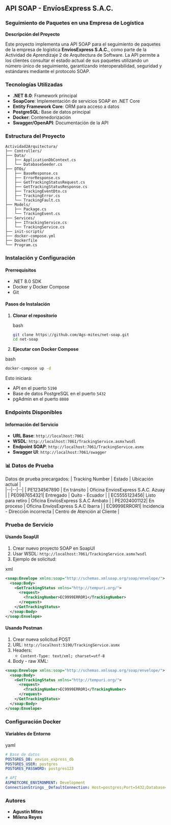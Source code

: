 ## API SOAP - EnvíosExpress S.A.C.
### Seguimiento de Paquetes en una Empresa de Logística
**Descripción del Proyecto**

Este proyecto implementa una API SOAP para el seguimiento de paquetes de la empresa de logística **EnvíosExpress S.A.C.**, como parte de la Actividad de Aprendizaje 2 de Arquitectura de Software.
La API permite a los clientes consultar el estado actual de sus paquetes utilizando un número único de seguimiento, garantizando interoperabilidad, seguridad y estándares mediante el protocolo SOAP.

### Tecnologías Utilizadas

-   **.NET 8.0**: Framework principal
-   **SoapCore**: Implementación de servicios SOAP en .NET Core
-   **Entity Framework Core**: ORM para acceso a datos
-   **PostgreSQL**: Base de datos principal
-   **Docker**: Contenedorización 
-   **Swagger/OpenAPI**: Documentación de la API

### Estructura del Proyecto
```
Actividad2Arquitectura/
├── Controllers/          
├── Data/                 
│   ├── ApplicationDbContext.cs
│   └── DatabaseSeeder.cs
├── DTOs/                 
│   ├── BaseResponse.cs
│   ├── ErrorResponse.cs
│   ├── GetTrackingStatusRequest.cs
│   ├── GetTrackingStatusResponse.cs
│   ├── TrackingEventDto.cs
│   ├── TrackingError.cs
│   └── TrackingFault.cs
├── Models/          
│   ├── Package.cs
│   └── TrackingEvent.cs
├── Services/        
│   ├── ITrackingService.cs
│   └── TrackingService.cs
├── init-scripts/        
├── docker-compose.yml   
├── Dockerfile           
└── Program.cs           
```
### Instalación y Configuración

#### Prerrequisitos

-   .NET 8.0 SDK
-   Docker y Docker Compose
-   Git
#### Pasos de Instalación

1.  **Clonar el repositorio**
    
    bash
    
    ```bash
    git clone https://github.com/Ags-mites/net-soap.git
    cd net-soap
    ```
    
2. **Ejecutar con Docker Compose**

bash

```bash
docker-compose up -d
```

Esto iniciará:
-   API en el puerto `5190`
-   Base de datos PostgreSQL en el puerto `5432`
-   pgAdmin en el puerto `8080`

### Endpoints Disponibles

#### Información del Servicio

-   **URL Base**: `http://localhost:7061`
-   **WSDL**: `http://localhost:7061/TrackingService.asmx?wsdl`
-   **Endpoint SOAP**: `http://localhost:7061/TrackingService.asmx`
-   **Swagger UI**: `http://localhost:7061/swagger`



### 📊 Datos de Prueba
Datos de prueba precargados:
| Tracking Number | Estado | Ubicación actual |  
|--|--|--|
| PE1234567890 | En tránsito | Oficina EnvíosExpress S.A.C. Azuay |
| PE0987654321| Entregado | Quito - Ecuador |
| EC5555123456| Listo para retiro | Oficina EnvíosExpress S.A.C Ambato |
| PE2024001122| En proceso | Oficina EnvíosExpress S.A.C Ibarra |
| EC9999ERROR1| Incidencia - Dirección incorrecta | Centro de Atención al Cliente |

### Prueba de Servicio

#### Usando SoapUI

1.  Crear nuevo proyecto SOAP en SoapUI
2.  Usar WSDL: `http://localhost:7061/TrackingService.asmx?wsdl`
3.  Ejemplo de solicitud:

xml

```xml
<soap:Envelope xmlns:soap="http://schemas.xmlsoap.org/soap/envelope/">
  <soap:Body>
    <GetTrackingStatus xmlns="http://tempuri.org/">
      <request>
        <TrackingNumber>EC9999ERROR1</TrackingNumber>
      </request>
    </GetTrackingStatus>
  </soap:Body>
</soap:Envelope>
```

#### Usando Postman

1.  Crear nueva solicitud POST
2.  URL: `http://localhost:5190/TrackingService.asmx`
3.  Headers:
    -   `Content-Type: text/xml; charset=utf-8`
4.  Body - raw XML:

```xml
<soap:Envelope xmlns:soap="http://schemas.xmlsoap.org/soap/envelope/">
  <soap:Body>
    <GetTrackingStatus xmlns="http://tempuri.org/">
      <request>
        <TrackingNumber>EC9999ERROR1</TrackingNumber>
      </request>
    </GetTrackingStatus>
  </soap:Body>
</soap:Envelope>
```

### Configuración Docker

#### Variables de Entorno

yaml

```yaml
# Base de datos
POSTGRES_DB: envios_express_db
POSTGRES_USER: postgres
POSTGRES_PASSWORD: postgres123

# API
ASPNETCORE_ENVIRONMENT: Development
ConnectionStrings__DefaultConnection: Host=postgres;Port=5432;Database=envios_express_db;Username=postgres;Password=postgres123
```

### Autores

-   **Agustín Mites** 
-   **Milena Reyes** 

